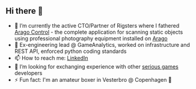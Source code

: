 ## Hi there 👋


- 🔭 I’m currently the active CTO/Partner of Rigsters where I fathered [Arago Control](https://rigsters.com/arago/docs/overview/) - the complete application for scanning static objects using professional photography equipment installed on [Arago](https://rigsters.com/arago/)
- 💬 Ex-engineering lead @ GameAnalytics, worked on infrastructure and REST API, enforced python coding standards
- 📫 How to reach me: [LinkedIn](https://www.linkedin.com/in/cristian-bercu-32020683/)
- 👯 I’m looking for exchanging experience with other [serious games](https://en.wikipedia.org/wiki/Serious_game) developers
- ⚡ Fun fact: I'm an amateur boxer in Vesterbro @ Copenhagen 🥊
